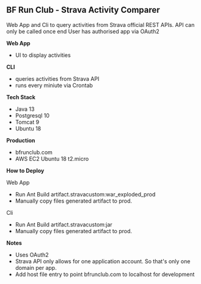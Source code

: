 BF Run Club - Strava Activity Comparer
--

Web App and Cli to query activities from Strava official REST APIs.
API can only be called once end User has authorised app via OAuth2

**Web App**
* UI to display activities 

**CLI**
* queries activities from Strava API 
* runs every miniute via Crontab 

**Tech Stack**
* Java 13
* Postgresql 10
* Tomcat 9
* Ubuntu 18

**Production**
* bfrunclub.com
* AWS EC2 Ubuntu 18 t2.micro

**How to Deploy**

Web App
* Run Ant Build artifact.stravacustom:war_exploded_prod
* Manually copy files generated artifact to prod.  

Cli
* Run Ant Build artifact.stravacustom:jar
* Manually copy files generated artifact to prod.  


**Notes**
* Uses OAuth2 
* Strava API only allows for one application account.  So that's only one domain per app.
* Add host file entry to point bfrunclub.com to localhost for development

